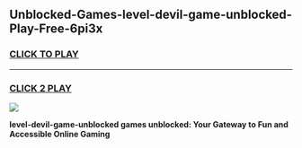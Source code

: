 
## Unblocked-Games-level-devil-game-unblocked-Play-Free-6pi3x
<h3>
<a href="https://premium76.site?title=level-devil-game-unblocked&ref=19M">CLICK TO PLAY</a></h3>
<hr>

<h3>
<a href="https://premium76.site?title=level-devil-game-unblocked&ref=19M">CLICK 2 PLAY</a>
  
</h3>

<a href="https://premium76.site?title=level-devil-game-unblocked&ref=19M"><img src="https://clearcache.store/games.png"></a>


**level-devil-game-unblocked games unblocked: Your Gateway to Fun and Accessible Online Gaming**
